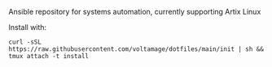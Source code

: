 Ansible repository for systems automation, currently supporting Artix Linux

Install with:

```
curl -sSL https://raw.githubusercontent.com/voltamage/dotfiles/main/init | sh && tmux attach -t install
```
